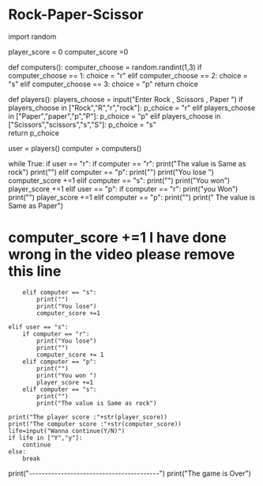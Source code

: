 # Rock-Paper-Scissor

import random


player_score = 0
computer_score =0


def computers():
    computer_choose = random.randint(1,3)
    if computer_choose == 1:
        choice = "r"
    elif computer_choose == 2:
        choice = "s"
    elif computer_choose == 3:
        choice = "p"
    return choice

def players():
    players_choose = input("Enter Rock , Scissors , Paper ")
    if players_choose in ["Rock","R","r","rock"]:
        p_choice = "r"
    elif players_choose in ["Paper","paper","p","P"]:
        p_choice = "p"
    elif players_choose in ["Scissors","scissors","s","S"]:
        p_choice = "s"    
    return p_choice

user = players()
computer = computers()

while True:
    if user == "r":
        if computer == "r":
            print("The value is Same as rock")
            print("")
        elif computer == "p":
            print("")
            print("You lose ")
            computer_score +=1
        elif computer == "s":
            print("")
            print("You won")
            player_score +=1
    elif user == "p":
        if computer == "r":
            print("you Won")
            print("")
            player_score +=1
        elif computer == "p":
            print("")
            print(" The value is Same as Paper")
#             computer_score +=1  I have done wrong in the video please remove this line
        elif computer == "s":
            print("")
            print("You lose")
            computer_score +=1
            
    elif user == "s":
        if computer == "r":
            print("You lose")
            print("")
            computer_score += 1
        elif computer == "p":
            print("")
            print("You won ")
            player_score +=1
        elif computer == "s":
            print("")
            print("The value is Same as rock")
        
    print("The player score :"+str(player_score))
    print("The computer score :"+str(computer_score))
    life=input("Wanna continue(Y/N)")
    if life in ["Y","y"]:
        continue
    else:
        break

print("-----------------------------------------")
print("The game is Over")
